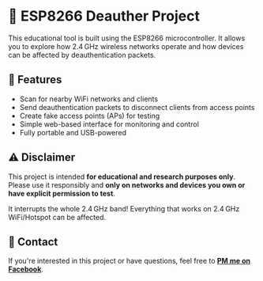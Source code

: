 # 📡 ESP8266 Deauther Project

This educational tool is built using the ESP8266 microcontroller. It allows you to explore how 2.4 GHz wireless networks operate and how devices can be affected by deauthentication packets.

## 📶 Features

* Scan for nearby WiFi networks and clients  
* Send deauthentication packets to disconnect clients from access points  
* Create fake access points (APs) for testing  
* Simple web-based interface for monitoring and control  
* Fully portable and USB-powered  

## ⚠️ Disclaimer

This project is intended **for educational and research purposes only**. Please use it responsibly and **only on networks and devices you own or have explicit permission to test**.

It interrupts the whole 2.4 GHz band! Everything that works on 2.4 GHz WiFi/Hotspot can be affected.

## 💬 Contact

If you're interested in this project or have questions, feel free to **[PM me on Facebook](https://facebook.com/siliacayjavier)**.
